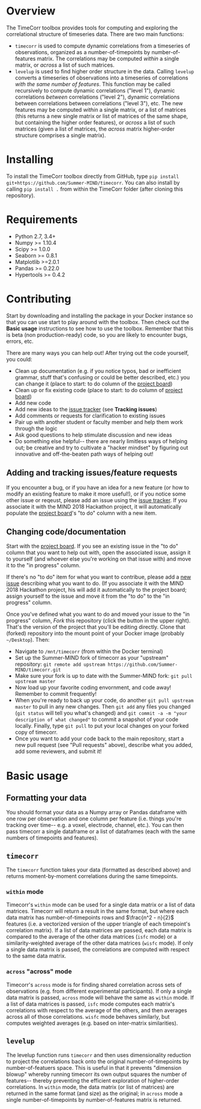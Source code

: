 # Overview
The TimeCorr toolbox provides tools for computing and exploring the correlational structure of timeseries data.  There are two main functions:
* `timecorr` is used to compute dynamic correlations from a timeseries of observations, organized as a number-of-timepoints by number-of-features matrix.  The correlations may be computed _within_ a single matrix, or _across_ a list of such matrices.
* `levelup` is used to find higher order structure in the data.  Calling `levelup` converts a timeseries of observations into a timeseries of correlations _with the same number of features_.  This function may be called recursively to compute dynamic correlations ("level 1"), dynamic correlations _between_ correlations ("level 2"), dynamic correlations between correlations between correlations ("level 3"), etc.  The new features may be computed _within_ a single matrix, or a list of matrices (this returns a new single matrix or list of matrices of the same shape, but containing the higher order features), or _across_ a list of such matrices (given a list of matrices, the _across_ matrix higher-order structure comprises a single matrix).

# Installing
To install the TimeCorr toolbox directly from GitHub, type `pip install git+https://github.com/Summer-MIND/timecorr`.  You can also install by calling `pip install .` from within the TimeCorr folder (after cloning this repository).

# Requirements

* Python 2.7, 3.4+
* Numpy >= 1.10.4
* Scipy >= 1.0.0
* Seaborn >= 0.8.1
* Matplotlib >=2.0.1
* Pandas >= 0.22.0
* Hypertools >= 0.4.2

# Contributing
Start by downloading and installing the package in your Docker instance so that you can use start to play around with the toolbox.  Then check out the **Basic usage** instructions to see how to use the toolbox.  Remember that this is beta (non production-ready) code, so you are likely to encounter bugs, errors, etc.

There are many ways you can help out!  After trying out the code yourself, you could:
- Clean up documentation (e.g. if you notice typos, bad or inefficient grammar, stuff that's confusing or could be better described, etc.) you can change it (place to start: to do column of the [project board](https://github.com/Summer-MIND/timecorr/projects/1))
- Clean up or fix existing code (place to start: to do column of [project board](https://github.com/Summer-MIND/timecorr/projects/1))
- Add new code
- Add new ideas to the [issue tracker](https://github.com/Summer-MIND/timecorr/issues) (see **Tracking issues**)
- Add comments or requests for clarification to existing issues
- Pair up with another student or faculty member and help them work through the logic
- Ask good questions to help stimulate discussion and new ideas
- Do something else helpful-- there are nearly limitless ways of helping out; be creative and try to cultivate a "hacker mindset" by figuring out innovative and off-the-beaten path ways of helping out!

## Adding and tracking issues/feature requests
If you encounter a bug, or if you have an idea for a new feature (or how to modify an existing feature to make it more useful!), or if you notice some other issue or reqeust, please add an issue using the [issue tracker](https://github.com/Summer-MIND/timecorr/issues).  If you associate it with the MIND 2018 Hackathon project, it will automatically populate the [project board](https://github.com/Summer-MIND/timecorr/projects/1)'s "to do" column with a new item.

## Changing code/documentation
Start with the [project board](https://github.com/Summer-MIND/timecorr/projects/1).  If you see an existing issue in the "to do" column that you want to help out with, open the associated issue, assign it to yourself (and whoever else you're working on that issue with) and move it to the "in progress" column.

If there's no "to do" item for what you want to contribue, please add a [new issue](https://github.com/Summer-MIND/timecorr/issues) describing what you want to do.  (If you associate it with the MIND 2018 Hackathon project, his will add it automatically to the project board; assign yourself to the issue and move it from the "to do" to the "in progress" column.

Once you've defined what you want to do and moved your issue to the "in progress" column, *Fork* this repository (click the button in the upper right).  That's the version of the project that you'll be editing directly.  Clone that (forked) repository into the mount point of your Docker image (probably `~/Desktop`).  Then:
- Navigate to `/mnt/timecorr` (from within the Docker terminal)
- Set up the Summer-MIND fork of timecorr as your "upstream" repository: `git remote add upstream https://github.com/Summer-MIND/timecorr.git`
- Make sure your fork is up to date with the Summer-MIND fork: `git pull upstream master`
- Now load up your favorite coding envornment, and code away!  Remember to commit frequently!
- When you're ready to back up your code, do another `git pull upstream master` to pull in any new changes.  Then `git add` any files you changed (`git status` will tell you what's changed) and `git commit -a -m "your description of what changed"` to commit a snapshot of your code locally.  Finally, type `git pull` to put your local changes on your forked copy of timecorr.
- Once you want to add your code back to the main repository, start a new pull request (see "Pull requests" above), describe what you added, add some reviewers, and submit it!

# Basic usage
## Formatting your data
You should format your data as a Numpy array or Pandas dataframe with one row per observation and one column per feature (i.e. things you're tracking over time-- e.g. a voxel, electrode, channel, etc.).  You can then pass timecorr a single dataframe or a list of dataframes (each with the same numbers of timepoints and features).

## `timecorr`
The `timecorr` function takes your data (formatted as described above) and returns moment-by-moment correlations during the same timepoints.

### `within` mode

Timecorr's `within` mode can be used for a single data matrix or a list of data matrices.  Timecorr will return a result in the same format, but where each data matrix has number-of-timepoints rows and $\frac{n^2 - n}{2}$ features (i.e. a vectorized version of the upper triangle of each timepoint's correlation matrix).  If a list of data matrices are passed, each data matrix is compared to the average of the other data matrices (`isfc` mode) or a similarity-weighted average of the other data matrices (`wisfc` mode).  If only a single data matrix is passed, the correlations are computed with respect to the same data matrix.

### `across` "across" mode ###
Timecorr's `across` mode is for finding shared correlation across sets of observations (e.g. from different experimental participants).  If only a single data matrix is passed, `across` mode will behave the same as `within` mode.  If a list of data matrices is passed, `isfc` mode computes each matrix's correlations with respect to the average of the others, and then averages across all of those correlations.  `wisfc` mode behaves similarly, but computes weighted averages (e.g. based on inter-matrix similarities).


## `levelup`
The levelup function runs `timecorr` and then uses dimensionality reduction to project the correlations back onto the original number-of-timepoints by number-of-featuers space.  This is useful in that it prevents "dimension blowup" whereby running timecorr its own output squares the number of features-- thereby preventing the efficient exploration of higher-order correlations.  In `within` mode, the data matrix (or list of matrices) are returned in the same format (and size) as the original; in `across` mode a single number-of-timepoints by number-of-features matrix is returned.
